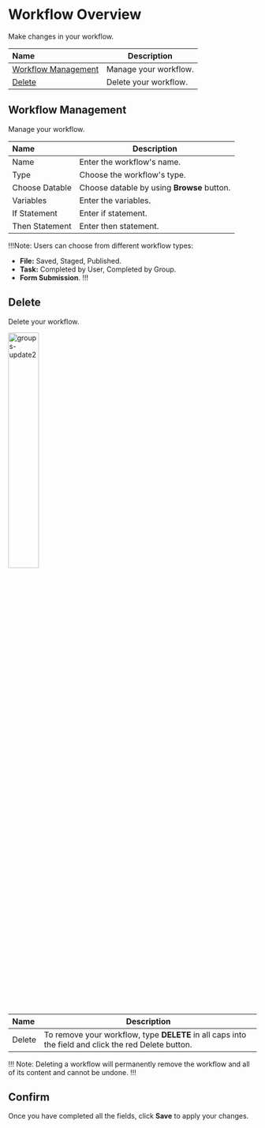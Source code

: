 # Workflow Overview

Make changes in your workflow. 

**Name** | **Description** 
:--- | ---
[Workflow Management](https://cms.solodev.net/admin/settings/workflow/workflow-overview/#workflow-management)| Manage your workflow.
[Delete](https://cms.solodev.net/admin/settings/workflow/workflow-overview/#delete)| Delete your workflow.

## Workflow Management

Manage your workflow.

**Name** | **Description** 
:--- | ---
Name | Enter the workflow's name.
Type | Choose the workflow's type.
Choose Datable | Choose datable by using **Browse** button.
Variables | Enter the variables.
If Statement | Enter if statement.
Then Statement | Enter then statement.

!!!Note:
Users can choose from different workflow types:
- **File:** Saved, Staged, Published.
- **Task:** Completed by User, Completed by Group.
- **Form Submission**.
!!!

## Delete

Delete your workflow.

<img src="../../../images/groups-update2.jpg" alt="groups-update2" style="width: 35%; display: block"></a>

**Name** | **Description** 
:--- | ---
Delete | To remove your workflow, type **DELETE** in all caps into the field and click the red Delete button.

!!! Note:
Deleting a workflow will permanently remove the workflow and all of its content and cannot be undone.
!!!

## Confirm

Once you have completed all the fields, click **Save** to apply your changes.
